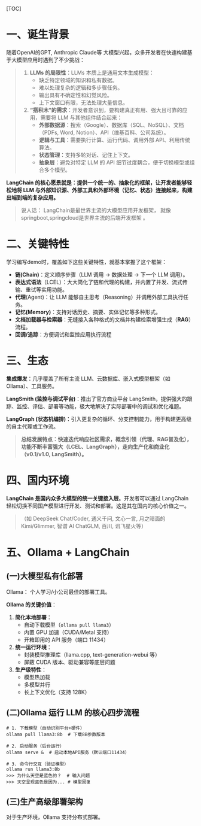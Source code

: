 [TOC]

# 一、诞生背景

随着OpenAI的GPT, Anthropic  Claude等 大模型兴起，众多开发者在快速构建基于大模型应用时遇到了不少挑战：

> 1. **LLMs 的局限性**：LLMs 本质上是通用文本生成模型：
>    - 缺乏特定领域的知识和私有数据。
>    - 难以处理复杂的逻辑和多步骤任务。
>    - 输出具有不确定性和幻觉风险。
>    - 上下文窗口有限，无法处理大量信息。
> 2. **“搭积木”的需求**：开发者意识到，要构建真正有用、强大且可靠的应用，需要将 LLM 与其他组件结合起来：
>    - **外部数据源**：搜索（Google）、数据库（SQL、NoSQL）、文档（PDFs, Word, Notion）、API（维基百科、公司系统）。
>    - **逻辑与工具**：需要执行计算、运行代码、调用外部 API、利用传统算法。
>    - **状态管理**：支持多轮对话、记住上下文。
>    - **抽象层**：避免对特定 LLM 的 API 细节过度耦合，便于切换模型或组合多个模型。

**LangChain 的核心愿景就是：提供一个统一的、抽象化的框架，让开发者能够轻松地将 LLM 与外部知识源、外部工具和外部环境（记忆、状态）连接起来，构建出端到端的复杂应用。**

> 说人话： LangChain是最世界主流的大模型应用开发框架，
> 就像 springboot,springcloud是世界主流的后端开发框架 。

# 二、关键特性

学习编写demo时，覆盖如下这些关键特性，就基本掌握了这个框架：

- **链(Chain)**：定义顺序步骤（LLM 调用 -> 数据处理 -> 下一个 LLM 调用）。
- **表达式语法**（LCEL）：大大简化了链和代理的构建，并内置了并发、流式传输、重试等实用功能。
- **代理**(Agent)：让 LLM 能够自主思考（Reasoning）并调用外部工具执行任务。
- **记忆(Memory)**：支持对话历史、摘要、实体记忆等多种形式。
- **文档加载器与检索器**：无缝接入各种格式的文档并构建检索增强生成（**RAG**）流程。
- **回调/追踪**：方便调试和监控应用执行流程

# 三、生态

**集成爆发**：几乎覆盖了所有主流 LLM、云数据库、嵌入式模型框架（如 Ollama）、工具服务。

**LangSmith (监控与调试平台)**：推出了官方商业平台 LangSmith，提供强大的跟踪、监控、评估、部署等功能，极大地解决了实际部署中的调试和优化难题。

**LangGraph (状态机编排)**：引入更复杂的循环、分支控制能力，用于构建更高级的自主代理或工作流。

> **总结发展特点：快速迭代响应社区需求，概念引领（代理、RAG普及化），功能不断丰富强大（LCEL、LangGraph），走向生产化和商业化（v0.1/v1.0, LangSmith）。**

# 四、国内环境

**LangChain 是国内众多大模型的统一关键接入层**。开发者可以通过 LangChain 轻松切换不同国产模型进行开发、测试和部署。这是其在国内的核心价值之一。

> （如 DeepSeek Chat/Coder, 通义千问, 文心一言, 月之暗面的 Kimi/Glimmer, 智谱 AI ChatGLM, 百川, 讯飞星火等）

# 五、Ollama + LangChain 

## (一)大模型私有化部署

Ollama： 个人学习/小公司最佳的部署工具。

**Ollama 的关键价值**：

1. **简化本地部署**：
   - 自动下载模型（`ollama pull llama3`）
   - 内置 GPU 加速（CUDA/Metal 支持）
   - 开箱即用的 API 服务（端口 11434）
2. **统一运行环境**：
   - 封装模型推理库（llama.cpp, text-generation-webui 等）
   - 屏蔽 CUDA 版本、驱动兼容等底层问题
3. **生产级特性**：
   - 模型热加载
   - 多模型并行
   - 长上下文优化（支持 128K）

## (二)Ollama 运行 LLM 的核心四步流程

```shell
# 1. 下载模型（自动识别平台+硬件）
ollama pull llama3:8b  # 下载8B参数版本

# 2. 启动服务（后台运行）
ollama serve &  # 启动本地API服务（默认端口11434）

# 3. 命令行交互（验证模型）
ollama run llama3:8b
>>> 为什么天空是蓝色的？  # 输入问题
>>> 天空呈现蓝色是因为... # 模型回复
```

## (三)生产高级部署架构

对于生产环境，Ollama 支持分布式部署。